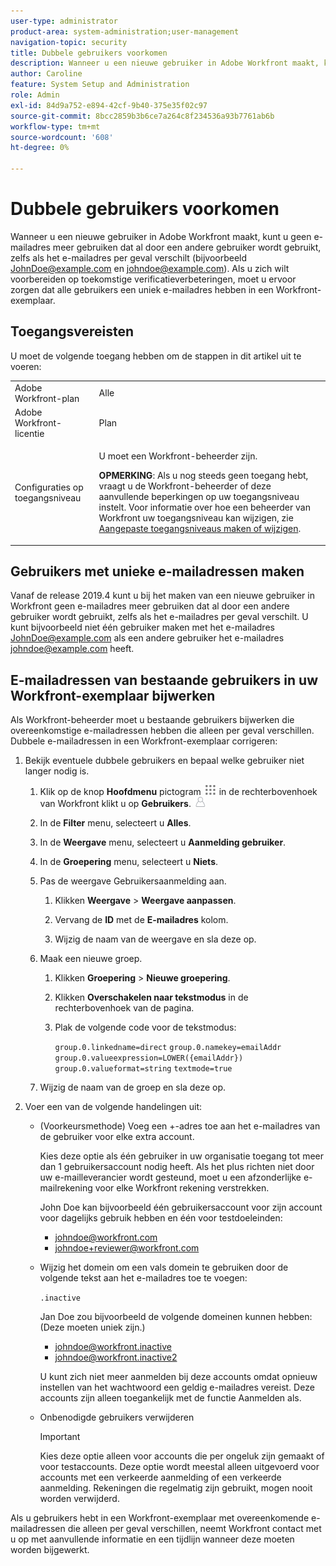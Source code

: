 ```yaml
---
user-type: administrator
product-area: system-administration;user-management
navigation-topic: security
title: Dubbele gebruikers voorkomen
description: Wanneer u een nieuwe gebruiker in Adobe Workfront maakt, kunt u geen e-mailadres meer gebruiken dat al door een andere gebruiker wordt gebruikt, zelfs als het e-mailadres per geval verschilt (bijvoorbeeld JohnDoe@example.com en johndoe@example.com). Als u zich wilt voorbereiden op toekomstige verificatieverbeteringen, moet u ervoor zorgen dat alle gebruikers een uniek e-mailadres hebben in een Workfront-exemplaar.
author: Caroline
feature: System Setup and Administration
role: Admin
exl-id: 84d9a752-e894-42cf-9b40-375e35f02c97
source-git-commit: 8bcc2859b3b6ce7a264c8f234536a93b7761ab6b
workflow-type: tm+mt
source-wordcount: '608'
ht-degree: 0%

---
```


# Dubbele gebruikers voorkomen

Wanneer u een nieuwe gebruiker in Adobe Workfront maakt, kunt u geen e-mailadres meer gebruiken dat al door een andere gebruiker wordt gebruikt, zelfs als het e-mailadres per geval verschilt (bijvoorbeeld JohnDoe@example.com en johndoe@example.com). Als u zich wilt voorbereiden op toekomstige verificatieverbeteringen, moet u ervoor zorgen dat alle gebruikers een uniek e-mailadres hebben in een Workfront-exemplaar.

## Toegangsvereisten

U moet de volgende toegang hebben om de stappen in dit artikel uit te voeren:

<table style="table-layout:auto"> 
 <col> 
 <col> 
 <tbody> 
  <tr> 
   <td role="rowheader">Adobe Workfront-plan</td> 
   <td>Alle</td> 
  </tr> 
  <tr> 
   <td role="rowheader">Adobe Workfront-licentie</td> 
   <td>Plan</td> 
  </tr> 
  <tr> 
   <td role="rowheader">Configuraties op toegangsniveau</td> 
   <td> <p>U moet een Workfront-beheerder zijn.</p> <p><b>OPMERKING</b>: Als u nog steeds geen toegang hebt, vraagt u de Workfront-beheerder of deze aanvullende beperkingen op uw toegangsniveau instelt. Voor informatie over hoe een beheerder van Workfront uw toegangsniveau kan wijzigen, zie <a href="../../../administration-and-setup/add-users/configure-and-grant-access/create-modify-access-levels.md" class="MCXref xref">Aangepaste toegangsniveaus maken of wijzigen</a>.</p> </td> 
  </tr> 
 </tbody> 
</table>

## Gebruikers met unieke e-mailadressen maken

Vanaf de release 2019.4 kunt u bij het maken van een nieuwe gebruiker in Workfront geen e-mailadres meer gebruiken dat al door een andere gebruiker wordt gebruikt, zelfs als het e-mailadres per geval verschilt. U kunt bijvoorbeeld niet één gebruiker maken met het e-mailadres JohnDoe@example.com als een andere gebruiker het e-mailadres johndoe@example.com heeft.

## E-mailadressen van bestaande gebruikers in uw Workfront-exemplaar bijwerken

Als Workfront-beheerder moet u bestaande gebruikers bijwerken die overeenkomstige e-mailadressen hebben die alleen per geval verschillen.
Dubbele e-mailadressen in een Workfront-exemplaar corrigeren:

1. Bekijk eventuele dubbele gebruikers en bepaal welke gebruiker niet langer nodig is.

   1. Klik op de knop **Hoofdmenu** pictogram ![](assets/main-menu-icon.png) in de rechterbovenhoek van Workfront klikt u op **Gebruikers**. ![](assets/users-icon-in-main-menu.png)

   1. In de **Filter** menu, selecteert u **Alles**.

   1. In de **Weergave** menu, selecteert u **Aanmelding gebruiker**.

   1. In de **Groepering** menu, selecteert u **Niets**.

   1. Pas de weergave Gebruikersaanmelding aan.

      1. Klikken **Weergave** > **Weergave aanpassen**.

      1. Vervang de **ID** met de **E-mailadres** kolom.

      1. Wijzig de naam van de weergave en sla deze op.
   1. Maak een nieuwe groep.

      1. Klikken **Groepering** > **Nieuwe groepering**.

      1. Klikken **Overschakelen naar tekstmodus** in de rechterbovenhoek van de pagina.
      1. Plak de volgende code voor de tekstmodus:

         `group.0.linkedname=direct`
         `group.0.namekey=emailAddr`
         `group.0.valueexpression=LOWER({emailAddr})`
         `group.0.valueformat=string`
         `textmode=true`
   1. Wijzig de naam van de groep en sla deze op.



1. Voer een van de volgende handelingen uit:

   * (Voorkeursmethode) Voeg een +-adres toe aan het e-mailadres van de gebruiker voor elke extra account.

      Kies deze optie als één gebruiker in uw organisatie toegang tot meer dan 1 gebruikersaccount nodig heeft. Als het plus richten niet door uw e-mailleverancier wordt gesteund, moet u een afzonderlijke e-mailrekening voor elke Workfront rekening verstrekken.

      John Doe kan bijvoorbeeld één gebruikersaccount voor zijn account voor dagelijks gebruik hebben en één voor testdoeleinden:

      * johndoe@workfront.com
      * johndoe+reviewer@workfront.com
   * Wijzig het domein om een vals domein te gebruiken door de volgende tekst aan het e-mailadres toe te voegen:

      `.inactive`

      Jan Doe zou bijvoorbeeld de volgende domeinen kunnen hebben: (Deze moeten uniek zijn.)

      * johndoe@workfront.inactive
      * johndoe@workfront.inactive2

      U kunt zich niet meer aanmelden bij deze accounts omdat opnieuw instellen van het wachtwoord een geldig e-mailadres vereist. Deze accounts zijn alleen toegankelijk met de functie Aanmelden als.

   * Onbenodigde gebruikers verwijderen

      >[!IMPORTANT]
      >
      >Kies deze optie alleen voor accounts die per ongeluk zijn gemaakt of voor testaccounts. Deze optie wordt meestal alleen uitgevoerd voor accounts met een verkeerde aanmelding of een verkeerde aanmelding. Rekeningen die regelmatig zijn gebruikt, mogen nooit worden verwijderd.



Als u gebruikers hebt in een Workfront-exemplaar met overeenkomende e-mailadressen die alleen per geval verschillen, neemt Workfront contact met u op met aanvullende informatie en een tijdlijn wanneer deze moeten worden bijgewerkt.
